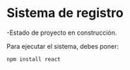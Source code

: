 <h1> Sistema de registro</h1>

-Estado de proyecto en construcción.

Para ejecutar el sistema, debes poner:

```npm install react  ```  


